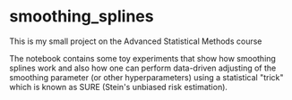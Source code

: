 # smoothing_splines
This is my small project on the Advanced Statistical Methods course

The notebook contains some toy experiments that show how smoothing splines work and also how one can perform data-driven adjusting of the smoothing parameter (or other hyperparameters) using a statistical "trick" which is known as SURE (Stein's unbiased risk estimation). 

